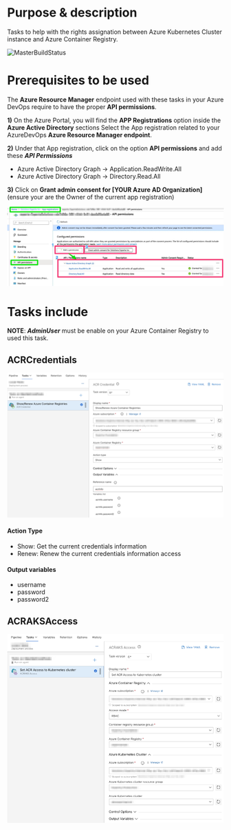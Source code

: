 # Purpose & description
Tasks to help with the rights assignation between Azure Kubernetes Cluster instance and Azure Container Registry.

![MasterBuildStatus](https://dev.azure.com/experta/Community/_apis/build/status/expertasolutions.AzureContainerRegistryExtensions?branchName=master)

# Prerequisites to be used
The **Azure Resource Manager** endpoint used with these tasks in your Azure DevOps require to have the proper **API permissions**.

**1)** On the Azure Portal, you will find the **APP Registrations** option inside the **Azure Active Directory** sections
Select the App registration related to your AzureDevOps **Azure Resource Manager endpoint**.

**2)** Under that App registration, click on the option **API permissions** and add these ***API Permissions***
- Azure Active Directory Graph -> Application.ReadWrite.All
- Azure Active Directory Graph -> Directory.Read.All

**3)** Click on **Grant admin consent for [YOUR Azure AD Organization]** (ensure your are the Owner of the current app registration)

![AzureADRegistrationApiPermissions](_screenShots/azureadapiperms.jpg)

# Tasks include

**NOTE**: ***AdminUser*** must be enable on your Azure Container Registry to used this task.

## ACRCredentials
![ACRCredentials](_screenShots/ACRCredsInfo-v0.png)



#### Action Type
- Show: Get the current credentials information
- Renew: Renew the current credentials information access
#### Output variables
- username
- password
- password2

## ACRAKSAccess
![ACRAKSAccess](_screenShots/ACRAKSAccess-v0.png)